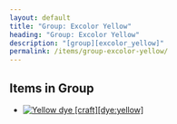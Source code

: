```yaml
---
layout: default
title: "Group: Excolor Yellow"
heading: "Group: Excolor Yellow"
description: "[group][excolor_yellow]"
permalink: /items/group-excolor-yellow/
---
```



## Items in Group

<ul class="list-items clearfix">
    <li><a href="{{site.baseurl}}/items/dye-yellow/"><img src="{{site.baseurl}}/assets/img/items/textures/dye_yellow.png" data-toggle="tooltip" title="Yellow dye [craft][dye:yellow]"></a></li>
</ul>
